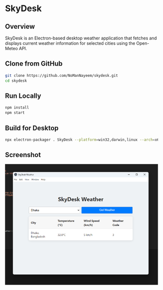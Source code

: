 # SkyDesk

## Overview
SkyDesk is an Electron-based desktop weather application that fetches and displays current weather information for selected cities using the Open-Meteo API.

## Clone from GitHub
```bash
git clone https://github.com/NoManNayeem/skydesk.git
cd skydesk
```

## Run Locally
```bash
npm install
npm start
```

## Build for Desktop
```bash
npx electron-packager . SkyDesk --platform=win32,darwin,linux --arch=x64 --out=dist/
```

## Screenshot
![SkyDesk Screenshot](./screenshot/screenshot_1.png)
